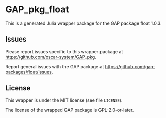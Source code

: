 # GAP_pkg_float

This is a generated Julia wrapper package for the GAP package float 1.0.3.

## Issues

Please report issues specific to this wrapper package at <https://github.com/oscar-system/GAP_pkg>.

Report general issues with the GAP package at <https://github.com/gap-packages/float/issues>.

## License

This wrapper is under the MIT license (see file `LICENSE`).

The license of the wrapped GAP package is GPL-2.0-or-later.
